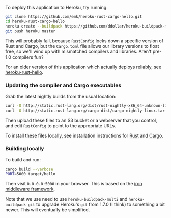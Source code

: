 To deploy this application to Heroku, try running:

``` sh
git clone https://github.com/emk/heroku-rust-cargo-hello.git
cd heroku-rust-cargo-hello
heroku create --buildpack https://github.com/ddollar/heroku-buildpack-multi
git push heroku master
```

This will probably fail, because `RustConfig` locks down a specific version
of Rust and Cargo, but the `Cargo.toml` file allows our library versions to
float free, so we'll wind up with mismatched compilers and libraries.
Aren't pre-1.0 compilers fun?

For an older version of this application which actually deploys reliably,
see [heroku-rust-hello][].

### Updating the compiler and Cargo executables

Grab the latest nightly builds from the usual location:

``` sh
curl -O http://static.rust-lang.org/dist/rust-nightly-x86_64-unknown-linux-gnu.tar.gz
curl -O http://static.rust-lang.org/cargo-dist/cargo-nightly-linux.tar.gz
```

Then upload these files to an S3 bucket or a webserver that you control,
and edit `RustConfig` to point to the appropriate URLs.

To install these files locally, see installation instructions for
[Rust][rust-install] and [Cargo][cargo-install].

### Building locally

To build and run:

``` sh
cargo build --verbose
PORT=5000 target/hello
```

Then visit `0.0.0.0:5000` in your browser.  This is based on the
[iron middleware framework][iron].

Note that we use need to use `heroku-buildpack-multi` and
`heroku-buildpack-git` to upgrade Heroku's `git` from 1.7.0 (I think) to
something a bit newer.  This will eventually be simplified.

[rust-install]: http://doc.rust-lang.org/tutorial.html#getting-started
[cargo-install]: https://github.com/rust-lang/cargo
[heroku-rust-hello]: https://github.com/emk/heroku-rust-hello
[iron]: https://github.com/iron/iron
